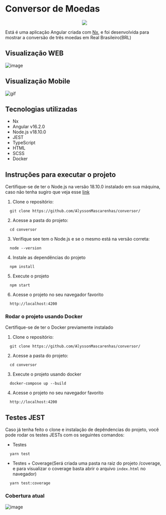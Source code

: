 # Conversor de Moedas

<p align="center">
<a href="https://codeclimate.com/github/AlyssonMascarenhas/conversor/maintainability"><img src="https://api.codeclimate.com/v1/badges/8a3f60f121cc3aad9850/maintainability" /></a>
</p>

Está é uma aplicação Angular criada com [Nx](https://nx.dev/nx-api/angular), e foi desenvolvida para mostrar a conversão de três moedas em Real Brasileiro(BRL)

## Visualização WEB

![image](https://github.com/AlyssonMascarenhas/conversor/assets/54484070/414bb71e-9cea-4d46-946a-4ae97b80a935)

## Visualização Mobile

![gif](https://github.com/AlyssonMascarenhas/conversor/assets/54484070/6679927d-e74b-4ede-8b12-3c194a8a0805)

## Tecnologias utilizadas

- Nx
- Angular v16.2.0
- Node.js v18.10.0
- JEST
- TypeScript
- HTML
- SCSS
- Docker

## Instruções para executar o projeto

Certifique-se de ter o Node.js na versão 18.10.0 instalado em sua máquina, caso não tenha sugiro que veja esse [link](https://www.treinaweb.com.br/blog/instalando-e-gerenciando-varias-versoes-do-node-js-com-nvm)

1. Clone o repositório: <br/>

```
  git clone https://github.com/AlyssonMascarenhas/conversor/
```

2. Acesse a pasta do projeto: <br/>

```
  cd conversor
```

3. Verifique see tem o Node.js e se o mesmo está na versão correta:

```
  node --version
```

4. Instale as dependências do projeto

```
  npm install
```

5. Execute o projeto

```
  npm start
```

6. Acesse o projeto no seu navegador favorito

```
  http://localhost:4200
```

### Rodar o projeto usando Docker

Certifique-se de ter o Docker previamente instalado

1. Clone o repositório: <br/>

```
  git clone https://github.com/AlyssonMascarenhas/conversor/
```

2. Acesse a pasta do projeto: <br/>

```
  cd conversor
```

3. Execute o projeto usando docker

```
  docker-compose up --build
```

4. Acesse o projeto no seu navegador favorito

```
  http://localhost:4200
```

## Testes JEST

Caso já tenha feito o clone e instalação de depêndencias do projeto, você pode rodar os testes JESTs com os seguintes comandos:

- Testes

```
  yarn test
```

- Testes + Coverage(Será criada uma pasta na raiz do projeto /coverage, e para visualizar o coverage basta abrir o arquivo `index.html` no navegador)

```
  yarn test:coverage
```

### Cobertura atual

![image](https://github.com/AlyssonMascarenhas/conversor/assets/54484070/5ee9a378-e953-479c-9ecf-899e13396115)
